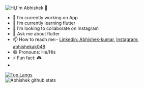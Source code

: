 ![Hi,I'm Abhishek 👋](https://github.com/abhishekak048/abhishekak048/blob/main/ezgif.com-video-to-gif.gif)


- 🔭 I’m currently working on App
- 🌱 I’m currently learning flutter
- 👯 I’m looking to collaborate on Instagram
- 💬 Ask me about flutter
- 📫 How to reach me:- [Linkedin: Abhishek-kumar](https://www.linkedin.com/in/abhishek-kumar-095828154/), [Instagram: abhishekak048](https://www.instagram.com/abhishekak048/)
- 😄 Pronouns: He/His
- ⚡ Fun fact: 🎮
- 
[![Top Langs](https://github-readme-stats.vercel.app/api/top-langs/?username=abhishekak048)](https://github.com/abhishekak048/github-readme-stats)      
   ![Abhishek github stats](https://github-readme-stats.vercel.app/api?username=abhishekak048)   


